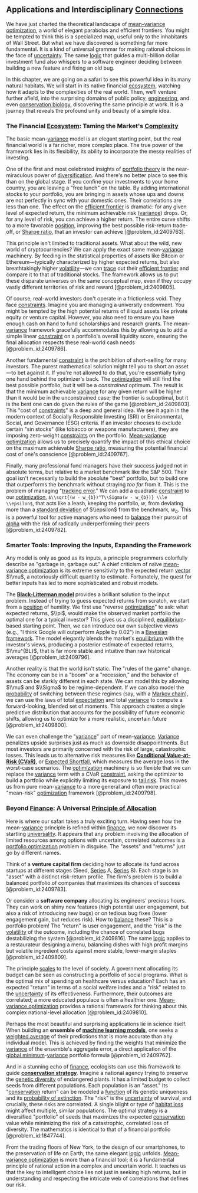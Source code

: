 ## Applications and Interdisciplinary [Connections](@article_id:193345)

We have just charted the theoretical landscape of [mean-variance optimization](@article_id:143967), a world of elegant parabolas and efficient frontiers. You might be tempted to think this is a specialized map, useful only to the inhabitants of Wall Street. But what we have discovered is something far more fundamental. It is a kind of universal grammar for making rational choices in the face of [uncertainty](@article_id:275351). The same [logic](@article_id:266330) that guides a multi-billion dollar investment fund also whispers to a software engineer deciding between building a new feature and fixing an old bug.

In this chapter, we are going on a safari to see this powerful idea in its many natural habitats. We will start in its native financial [ecosystem](@article_id:135973), watching how it adapts to the complexities of the real world. Then, we’ll venture further afield, into the surprising domains of public policy, [engineering](@article_id:275179), and even [conservation biology](@article_id:138837), discovering the same principle at work. It is a journey that reveals the profound unity and beauty of a simple idea.

### The Financial [Ecosystem](@article_id:135973): Taming the Market's [Complexity](@article_id:265609)

The basic mean-[variance](@article_id:148683) model is an elegant starting point, but the real financial world is a far richer, more complex place. The true power of the framework lies in its flexibility, its ability to incorporate the messy realities of investing.

One of the first and most celebrated insights of [portfolio theory](@article_id:136978) is the near-miraculous power of [diversification](@article_id:136700). And there's no better place to see this than on the global stage. If you confine your investments to your home country, you are leaving a "free lunch" on the table. By adding international stocks to your portfolio, you are bringing in assets whose ups and downs are not perfectly in sync with your domestic ones. Their correlations are less than one. The effect on the [efficient frontier](@article_id:140861) is dramatic: for any given level of expected return, the minimum achievable risk ([variance](@article_id:148683)) drops. Or, for any level of risk, you can achieve a higher return. The entire curve shifts to a more favorable [position](@article_id:167295), improving the best possible risk-return trade-off, or [Sharpe ratio](@article_id:136330), that an investor can achieve [@problem_id:2409763].

This principle isn't limited to traditional assets. What about the wild, new world of cryptocurrencies? We can apply the exact same mean-[variance](@article_id:148683) machinery. By feeding in the statistical properties of assets like Bitcoin or Ethereum—typically characterized by higher expected returns, but also breathtakingly higher [volatility](@article_id:266358)—we can [trace](@article_id:148773) out their [efficient frontier](@article_id:140861) and compare it to that of traditional stocks. The framework allows us to put these disparate universes on the same conceptual map, even if they occupy vastly different territories of risk and reward [@problem_id:2409805].

Of course, real-world investors don't operate in a frictionless void. They face [constraints](@article_id:149214). Imagine you are managing a university endowment. You might be tempted by the high potential returns of illiquid assets like private equity or venture capital. However, you also need to ensure you have enough cash on hand to fund scholarships and research grants. The mean-[variance](@article_id:148683) framework gracefully accommodates this by allowing us to add a simple linear [constraint](@article_id:203363) on a portfolio's overall liquidity score, ensuring the final allocation respects these real-world cash needs [@problem_id:2409786].

Another fundamental [constraint](@article_id:203363) is the prohibition of short-selling for many investors. The purest mathematical solution might tell you to short an asset—to bet against it. If you're not allowed to do that, you're essentially tying one hand behind the optimizer's back. The [optimization](@article_id:139309) will still find the best possible portfolio, but it will be a *constrained* optimum. The result is that the minimum achievable [variance](@article_id:148683) for any given return will be higher than it would be in the unconstrained case; the frontier is suboptimal, but it is the best one can do given the rules of the game [@problem_id:2409803]. This "cost of [constraints](@article_id:149214)" is a deep and general idea. We see it again in the modern context of Socially Responsible Investing (SRI) or Environmental, Social, and Governance (ESG) criteria. If an investor chooses to exclude certain "sin stocks" (like tobacco or weapons manufacturers), they are imposing zero-weight [constraints](@article_id:149214) on the portfolio. [Mean-variance optimization](@article_id:143967) allows us to precisely quantify the impact of this ethical choice on the maximum achievable [Sharpe ratio](@article_id:136330), measuring the potential financial cost of one's conscience [@problem_id:2409767].

Finally, many professional fund managers have their success judged not in absolute terms, but relative to a market benchmark like the S&P 500. Their goal isn't necessarily to build the absolute "best" portfolio, but to build one that outperforms the benchmark without straying *too far* from it. This is the problem of managing "[tracking error](@article_id:272773)." We can add a quadratic [constraint](@article_id:203363) to our [optimization](@article_id:139309), `$\\sqrt{(w - w_{b})^T\\Sigma(w - w_{b})} \\le \\epsilon$`, that acts like a leash, keeping the portfolio, $w$, from deviating more than a [standard deviation](@article_id:153124) of $\\epsilon$ from the benchmark, $w_b$. This is a powerful tool for active managers who need to [balance](@article_id:169031) their pursuit of [alpha](@article_id:145959) with the risk of radically underperforming their peers [@problem_id:2409782].

### Smarter Tools: Improving the Inputs, Expanding the Framework

Any model is only as good as its inputs, a principle programmers colorfully describe as "garbage in, garbage out." A chief criticism of naïve [mean-variance optimization](@article_id:143967) is its extreme sensitivity to the expected return [vector](@article_id:176819) $\\mu$, a notoriously difficult quantity to estimate. Fortunately, the quest for better inputs has led to more sophisticated and robust models.

The **[Black-Litterman model](@article_id:145172)** provides a brilliant solution to the input problem. Instead of trying to guess expected returns from scratch, we start from a [position](@article_id:167295) of humility. We first use "reverse [optimization](@article_id:139309)" to ask: what expected returns, $\\pi$, would make the observed market portfolio the optimal one for a typical investor? This gives us a disciplined, [equilibrium](@article_id:144554)-based starting point. Then, we can introduce our own subjective views (e.g., "I think Google will outperform Apple by $0.02$") in a [Bayesian framework](@article_id:169010). The model elegantly blends the market's [equilibrium](@article_id:144554) with the investor's views, producing a posterior estimate of expected returns, $\\mu^{BL}$, that is far more stable and intuitive than raw historical averages [@problem_id:2409796].

Another reality is that the world isn't static. The "rules of the game" change. The economy can be in a "boom" or a "recession," and the behavior of assets can be starkly different in each state. We can model this by allowing $\\mu$ and $\\Sigma$ to be regime-dependent. If we can also model the [probability](@article_id:263106) of switching between these regimes (say, with a [Markov chain](@article_id:146702)), we can use the laws of total [expectation](@article_id:262281) and total [variance](@article_id:148683) to compute a forward-looking, blended set of moments. This approach creates a single predictive distribution that accounts for the possibility of future economic shifts, allowing us to optimize for a more realistic, uncertain future [@problem_id:2409800].

We can even challenge the "[variance](@article_id:148683)" part of mean-[variance](@article_id:148683). [Variance](@article_id:148683) penalizes upside surprises just as much as downside disappointments. But most investors are primarily concerned with the risk of large, catastrophic losses. This leads us to alternative risk measures like **[Conditional Value-at-Risk (CVaR)](@article_id:142350)**, or [Expected Shortfall](@article_id:136027), which measures the average loss in the worst-case scenarios. The [optimization](@article_id:139309) machinery is so flexible that we can replace the [variance](@article_id:148683) term with a CVaR [constraint](@article_id:203363), asking the optimizer to build a portfolio while explicitly limiting its exposure to [tail risk](@article_id:141070). This moves us from pure mean-[variance](@article_id:148683) to a more general and often more practical "mean-risk" [optimization](@article_id:139309) framework [@problem_id:2409798].

### Beyond [Finance](@article_id:144433): A Universal [Principle of Allocation](@article_id:189188)

Here is where our safari takes a truly exciting turn. Having seen how the mean-[variance](@article_id:148683) principle is refined within [finance](@article_id:144433), we now discover its startling [universality](@article_id:139254). It appears that any problem involving the allocation of limited resources among options with uncertain, correlated outcomes is a [portfolio optimization](@article_id:143798) problem in disguise. The "assets" and "returns" just go by different names.

Think of a **venture capital firm** deciding how to allocate its fund across startups at different stages (Seed, [Series](@article_id:260342) A, [Series](@article_id:260342) B). Each stage is an "asset" with a distinct risk-return profile. The firm's problem is to build a balanced portfolio of companies that maximizes its chances of success [@problem_id:2409783].

Or consider a **software company** allocating its engineers' precious hours. They can work on shiny new features (high potential user engagement, but also a risk of introducing new bugs) or on tedious bug fixes (lower engagement gain, but reduces risk). How to [balance](@article_id:169031) these? This is a portfolio problem! The "return" is user engagement, and the "risk" is the [volatility](@article_id:266358) of the outcome, including the chance of correlated bugs destabilizing the system [@problem_id:2409816]. The same [logic](@article_id:266330) applies to a restaurateur designing a menu, balancing dishes with high profit margins but volatile ingredient costs against more stable, lower-margin staples [@problem_id:2409809].

The principle [scales](@article_id:170403) to the level of society. A government allocating its budget can be seen as constructing a portfolio of social programs. What is the optimal mix of spending on healthcare versus education? Each has an expected "return" in terms of a social welfare index and a "risk" related to the [uncertainty](@article_id:275351) of its effectiveness. Furthermore, their outcomes are correlated; a more educated populace is often a healthier one. [Mean-variance optimization](@article_id:143967) provides a rational framework for thinking about this complex national-level allocation [@problem_id:2409810].

Perhaps the most beautiful and surprising applications lie in science itself. When building an **ensemble of [machine learning models](@article_id:261841)**, one seeks a [weighted average](@article_id:143343) of their predictions that is more accurate than any individual model. This is achieved by finding the weights that minimize the [variance](@article_id:148683) of the ensemble's aggregate error, a direct application of the [global minimum](@article_id:165483)-[variance](@article_id:148683) portfolio formula [@problem_id:2409762].

And in a stunning echo of [finance](@article_id:144433), ecologists can use this framework to guide **[conservation strategy](@article_id:180080)**. Imagine a national agency trying to preserve the [genetic diversity](@article_id:200950) of endangered plants. It has a limited budget to collect seeds from different populations. Each population is an "asset." Its "[conservation](@article_id:195507) return" can be modeled a [function](@article_id:141001) of its genetic uniqueness and its [probability of extinction](@article_id:270375). The "risk" is the [uncertainty](@article_id:275351) of survival, and crucially, these risks are correlated. A single blight or type of [habitat loss](@article_id:200006) might affect multiple, similar populations. The optimal strategy is a diversified "portfolio" of seeds that maximizes the expected [conservation](@article_id:195507) value while minimizing the risk of a catastrophic, correlated loss of diversity. The mathematics is identical to that of a financial portfolio [@problem_id:1847744].

From the trading floors of New York, to the design of our smartphones, to the preservation of life on Earth, the same elegant [logic](@article_id:266330) unfolds. [Mean-variance optimization](@article_id:143967) is more than a financial tool; it is a fundamental principle of rational action in a complex and uncertain world. It teaches us that the key to intelligent choice lies not just in seeking high returns, but in understanding and respecting the intricate web of correlations that defines our risk.